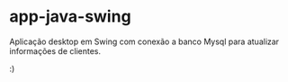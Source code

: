 # app-java-swing

Aplicação desktop em Swing com conexão a banco Mysql para atualizar informações de clientes.

:)
